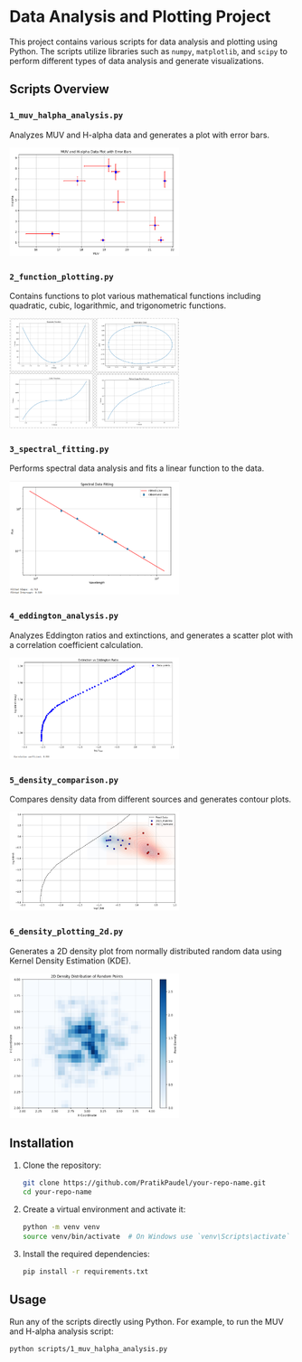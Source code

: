 # Data Analysis and Plotting Project

This project contains various scripts for data analysis and plotting using Python. The scripts utilize libraries such as `numpy`, `matplotlib`, and `scipy` to perform different types of data analysis and generate visualizations.

## Scripts Overview

### `1_muv_halpha_analysis.py`
Analyzes MUV and H-alpha data and generates a plot with error bars.

<img src="assets/1_muv_halpha_analysis.png" alt="MUV and H-alpha Analysis" width="300"/>

### `2_function_plotting.py`
Contains functions to plot various mathematical functions including quadratic, cubic, logarithmic, and trigonometric functions.

<img src="assets/2_function_plotting.png" alt="Function Plotting" width="300"/>

### `3_spectral_fitting.py`
Performs spectral data analysis and fits a linear function to the data.

<img src="assets/3_spectral_fitting.png" alt="Spectral Fitting" width="300"/>

### `4_eddington_analysis.py`
Analyzes Eddington ratios and extinctions, and generates a scatter plot with a correlation coefficient calculation.

<img src="assets/4_eddington_analysis.png" alt="Eddington Analysis" width="300"/>

### `5_density_comparison.py`
Compares density data from different sources and generates contour plots.

<img src="assets/5_density_comparison.png" alt="Density Comparison" width="300"/>

### `6_density_plotting_2d.py`
Generates a 2D density plot from normally distributed random data using Kernel Density Estimation (KDE).

<img src="assets/6_density_plotting_2d.png" alt="Density Plotting 2D" width="300"/>

## Installation

1. Clone the repository:
    ```sh
    git clone https://github.com/PratikPaudel/your-repo-name.git
    cd your-repo-name
    ```

2. Create a virtual environment and activate it:
    ```sh
    python -m venv venv
    source venv/bin/activate  # On Windows use `venv\Scripts\activate`
    ```

3. Install the required dependencies:
    ```sh
    pip install -r requirements.txt
    ```

## Usage

Run any of the scripts directly using Python. For example, to run the MUV and H-alpha analysis script:
```sh
python scripts/1_muv_halpha_analysis.py